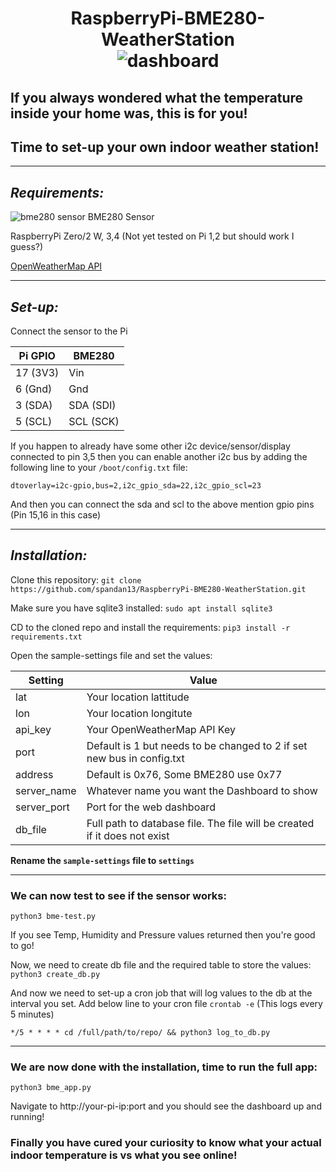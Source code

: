 <h1 align="center">
    RaspberryPi-BME280-WeatherStation

  <br>
  <img src="https://i.imgur.com/2Lwfekl.png" alt="dashboard"></a>
  <br>
</h1>

## If you always wondered what the temperature inside your home was, this is for you!

## Time to set-up your own indoor weather station!
***
## *Requirements:*

![bme280 sensor](https://encrypted-tbn2.gstatic.com/shopping?q=tbn:ANd9GcR191iieVz\_yamndGJp\_p8cCfGT2v6\_lrN92q0hUDM7uSLTt-poiQyMqzuQI2q0vhhpj\_YdWtWsAg&usqp=CAc)
BME280 Sensor

RaspberryPi Zero/2 W, 3,4
(Not yet tested on Pi 1,2 but should work I guess?)

[OpenWeatherMap API](https://home.openweathermap.org/api\_keys)
***
## *Set-up:*

Connect the sensor to the Pi

| Pi GPIO | BME280 |
| ------- | ------ |
| 17 (3V3) | Vin |
| 6 (Gnd) | Gnd |
| 3 (SDA) | SDA (SDI) |
| 5 (SCL) | SCL (SCK) |

If you happen to already have some other i2c device/sensor/display connected to pin 3,5 then you can enable another i2c bus by adding the following line to your `/boot/config.txt` file:

`dtoverlay=i2c-gpio,bus=2,i2c_gpio_sda=22,i2c_gpio_scl=23`

And then you can connect the sda and scl to the above mention gpio pins (Pin 15,16 in this case)
***
## *Installation:*

Clone this repository:
`git clone https://github.com/spandan13/RaspberryPi-BME280-WeatherStation.git`

Make sure you have sqlite3 installed:
`sudo apt install sqlite3`

CD to the cloned repo and install the requirements:
`pip3 install -r requirements.txt`

Open the sample-settings file and set the values:

| Setting | Value |
| ------- | ----- |
| lat | Your location lattitude |
| lon | Your location longitute |
| api\_key | Your OpenWeatherMap API Key |
| port | Default is 1 but needs to be changed to 2 if set new bus in config.txt |
| address | Default is 0x76, Some BME280 use 0x77 |
| server\_name | Whatever name you want the Dashboard to show |
| server\_port | Port for the web dashboard |
| db\_file | Full path to database file. The file will be created if it does not exist |

**Rename the `sample-settings` file to `settings`**
***
### **We can now test to see if the sensor works:**

`python3 bme-test.py`

If you see Temp, Humidity and Pressure values returned then you're good to go!

Now, we need to create db file and the required table to store the values:
`python3 create_db.py`

And now we need to set-up a cron job that will log values to the db at the interval you set.
Add below line to your cron file `crontab -e` (This logs every 5 minutes)

`*/5 * * * * cd /full/path/to/repo/ && python3 log_to_db.py`
***
### **We are now done with the installation, time to run the full app:**

`python3 bme_app.py`

Navigate to http://your-pi-ip:port and you should see the dashboard up and running!

### **Finally you have cured your curiosity to know what your actual indoor temperature is vs what you see online!**

